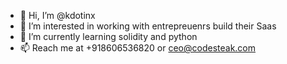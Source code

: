- 👋 Hi, I’m @kdotinx
- 👀 I’m interested in working with entrepreuenrs build their Saas
- 🌱 I’m currently learning solidity and python
- 📫 Reach me at +918606536820 or ceo@codesteak.com

<!---
kdotinx/kdotinx is a ✨ special ✨ repository because its `README.md` (this file) appears on your GitHub profile.
You can click the Preview link to take a look at your changes.
--->

